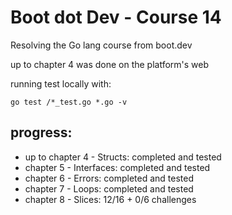 # Boot dot Dev - Course 14

Resolving the Go lang course from boot.dev

up to chapter 4 was done on the platform's web

running test locally with:

```go test /*_test.go *.go -v```

## progress:

* up to chapter 4 - Structs:    completed and tested
* chapter 5 -       Interfaces: completed and tested
* chapter 6 -       Errors:     completed and tested
* chapter 7 -       Loops:      completed and tested
* chapter 8 -       Slices:     12/16 + 0/6 challenges
